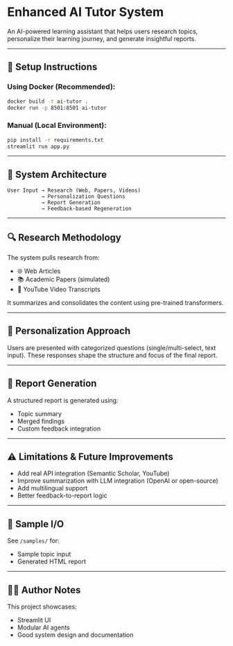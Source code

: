 
# Enhanced AI Tutor System

An AI-powered learning assistant that helps users research topics, personalize their learning journey, and generate insightful reports.

---

## 🚀 Setup Instructions

### Using Docker (Recommended):
```bash
docker build -t ai-tutor .
docker run -p 8501:8501 ai-tutor
```

### Manual (Local Environment):
```bash
pip install -r requirements.txt
streamlit run app.py
```

---

## 🧠 System Architecture

```
User Input → Research (Web, Papers, Videos)
           → Personalization Questions
           → Report Generation
           → Feedback-based Regeneration
```

---

## 🔍 Research Methodology

The system pulls research from:
- 🌐 Web Articles
- 📚 Academic Papers (simulated)
- 🎥 YouTube Video Transcripts

It summarizes and consolidates the content using pre-trained transformers.

---

## 🎯 Personalization Approach

Users are presented with categorized questions (single/multi-select, text input). These responses shape the structure and focus of the final report.

---

## 📄 Report Generation

A structured report is generated using:
- Topic summary
- Merged findings
- Custom feedback integration

---

## ⚠️ Limitations & Future Improvements

- Add real API integration (Semantic Scholar, YouTube)
- Improve summarization with LLM integration (OpenAI or open-source)
- Add multilingual support
- Better feedback-to-report logic

---

## 📁 Sample I/O

See `/samples/` for:
- Sample topic input
- Generated HTML report

---

## 👨‍💻 Author Notes

This project showcases:
- Streamlit UI
- Modular AI agents
- Good system design and documentation

